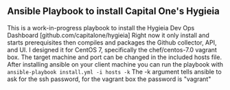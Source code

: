 ## Ansible Playbook to install Capital One's Hygieia

This is a work-in-progress playbook to install the Hygieia Dev Ops Dashboard [github.com/capitalone/hygieia]
Right now it only install and starts prerequisites then compiles and packages the Github collector, API, and UI.
I designed it for CentOS 7, specifically the chef/centos-7.0 vagrant box.
The target machine and port can be changed in the included hosts file.
After installing ansible on your client machine you can run the playbook with
```ansible-playbook install.yml -i hosts -k```
The -k argument tells ansible to ask for the ssh password, for the vagrant box the password is "vagrant"